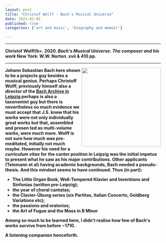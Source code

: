 ```yaml
---
layout: post
title: "Christof Wolff - Bach's Musical Universe"
date: 2021-01-01
published: true
categories: ['art and music', 'biography and memoir']

---
```



***
<b>Christof Wolff/b>. 2020. _Bach's Musical Universe. The composer and his work_  New York: W.W. Norton. xvii & 410 pp.

***

<img align="right" src="https://i.gr-assets.com/images/S/compressed.photo.goodreads.com/books/1579058925l/6706050.jpg"  width="256"  alt="">

Johann Sebastian Bach here shown to be a projects guy besides a musical genius.  Perhaps Christoff Wolff, previously himself also a director of the [Bach Archive in Leipzig](https://www.bach-leipzig.de/en/bach-archiv) perhaps is also a taxonomist guy but there is nevertheless so much evidence we must accept that J.S. knew that his works were not only individually great works but that, assembled and presen ted as multi-volume works, were much more.  Wolff is not sure how much was pre-meditated, initially not much maybe.  However his need for a _curriculum vitae_ for the cantor position in Leipzig was the initial impetus to present what he saw as his major contributions.  Other applicants (Telemann et al) having academic backgrounds, Bach needed a pseudo-thesis.  And this mindset seems to have continued.  Thus (in part):

- The Little Organ Book, Well-Tempered Klavier and Inventions and Sinfonias (written pre-Leipzig); 
- the year of choral cantatas; 
- the Clavier-Übung series (six Partitas, Italian Concerto, Goldberg Variations etc); 
- the passions and oratorios; 
- the Art of Fugue and the Mass in B Minor  

Among so much to be learned here, I didn't realise how few of Bach's works survive from before ~1710.

A listening companion henceforth.

